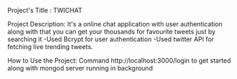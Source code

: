  Project's Title : TWICHAT
 
 Project Description:
      It's a online chat application with user authentication along with that you can get your thousands for favourite tweets just by searching it
      -Used Bcrypt for user authentication
      -Used twitter API for fetching live trending tweets.
      
  How to Use the Project:
      Command http://localhost:3000/login to get started along with mongod server running in background
